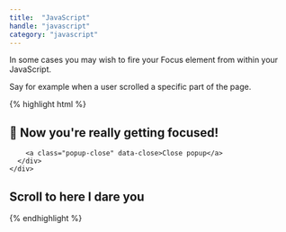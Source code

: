 ```yaml
---
title:  "JavaScript"
handle: "javascript"
category: "javascript"
---
```


In some cases you may wish to fire your Focus element from within your JavaScript.

Say for example when a user scrolled a specific part of the page.

{% highlight html %}
  <div class="popup overlay" id="scrollPopup">
    <div class="popup-inner">
      <div class="popup-content left">
        <h2>👏 Now you're really getting focused!</h2>

        <a class="popup-close" data-close>Close popup</a>
      </div>
    </div>
  </div>

  <h2 id="scrollTrigger">Scroll to here I dare you</h2>
  <script type="text/javascript">
    // In this scenario we need to initialise our Focus element with JS
    var scrollPopup = new Focus('#scrollPopup');

    // Now scrollPopup has access to .hide .show and .toggle methods
    // The following js is use to detect how far we have scrolled.

    $(document).on('scroll load resize', function(){
      var docTop = ($(document).scrollTop() + $(window).height());
      var scrollTrigger = $('#scrollTrigger').offset().top;
      if( docTop > scrollTrigger && docTop < (scrollTrigger+100) ) {
        // Now we have scrolled far enough lets open the popup 🎉
        scrollPopup.show();
      }
    })
  </script>
{% endhighlight %}
